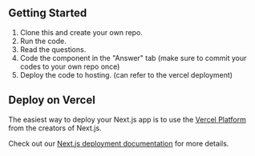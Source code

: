 ## Getting Started

1. Clone this and create your own repo.
2. Run the code.
2. Read the questions.
3. Code the component in the "Answer" tab (make sure to commit your codes to your own repo once)
4. Deploy the code to hosting. (can refer to the vercel deployment)


## Deploy on Vercel

The easiest way to deploy your Next.js app is to use the [Vercel Platform](https://vercel.com/new?utm_medium=default-template&filter=next.js&utm_source=create-next-app&utm_campaign=create-next-app-readme) from the creators of Next.js.

Check out our [Next.js deployment documentation](https://nextjs.org/docs/deployment) for more details.
